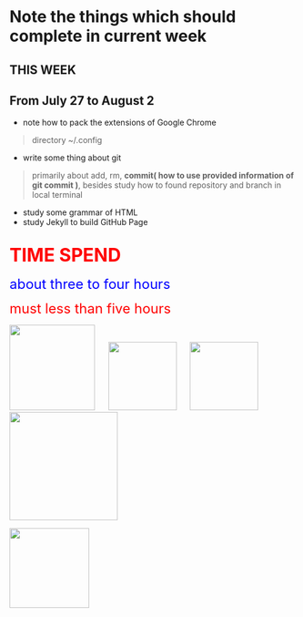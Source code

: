 # Note the things which should complete in current week #

## THIS WEEK ##
## From July 27 to August 2 ##

+ note how to pack the extensions of Google Chrome
> directory ~/.config

+ write some thing about git
> primarily about add, rm, **commit( how to use provided
> information of git commit )**, besides study how to found
> repository and branch in local terminal

+ study some grammar of HTML
+ study Jekyll to build GitHub Page

## <font size=+3 color=red>TIME SPEND</font> ##

<font size=+2 color=blue>about three to four hours</font>
<p></p>
<font size=+2 color=red>must less than five hours</font>

<p>
<img src="http://img.blog.163.com/photo/gGo3a2IDUu9u8DbeI0CC5A==/622059698532037610.jpg" width=150>
&nbsp;&nbsp;&nbsp;&nbsp;
<img src="http://www.priorityoneit.co.uk/wordpress/wp-content/uploads/2013/07/LinuxVersions.jpg" width=120>
&nbsp;&nbsp;&nbsp;&nbsp;
<img src="http://torquemag.io/wp-content/uploads/2013/08/gnu-gpl-logo.png" width=120>
&nbsp;&nbsp;&nbsp;&nbsp;
<img src="http://www.hiyoufu.com/wp-content/uploads/2014/05/github.jpg" width=190>
<p></p>
<img src="https://www.maths.nottingham.ac.uk/personal/pmxic1/images/tex-lion.png" width=140>
</p>
